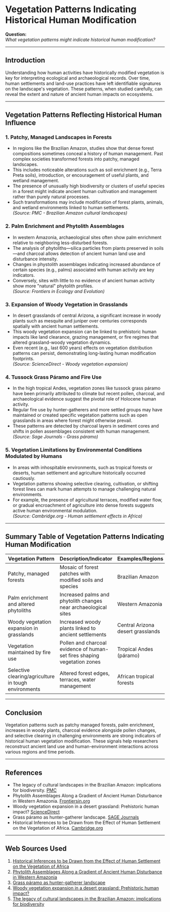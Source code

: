# Vegetation Patterns Indicating Historical Human Modification

**Question:**  
*What vegetation patterns might indicate historical human modification?*

---

## Introduction

Understanding how human activities have historically modified vegetation is key for interpreting ecological and archaeological records. Over time, human settlements and land-use practices have left identifiable signatures on the landscape's vegetation. These patterns, when studied carefully, can reveal the extent and nature of ancient human impacts on ecosystems.

---

## Vegetation Patterns Reflecting Historical Human Influence

### 1. **Patchy, Managed Landscapes in Forests**

- In regions like the Brazilian Amazon, studies show that dense forest compositions sometimes conceal a history of human management. Past complex societies transformed forests into patchy, managed landscapes.
- This includes noticeable alterations such as soil enrichment (e.g., Terra Preta soils), introduction, or encouragement of useful plants, and wetland management.
- The presence of unusually high biodiversity or clusters of useful species in a forest might indicate ancient human cultivation and management rather than purely natural processes.  
- Such transformations may include modification of forest plants, animals, and wetland environments linked to human settlements.  
  *(Source: PMC - Brazilian Amazon cultural landscapes)*

### 2. **Palm Enrichment and Phytolith Assemblages**

- In western Amazonia, archaeological sites often show palm enrichment relative to neighboring less-disturbed forests.  
- The analysis of phytoliths—silica particles from plants preserved in soils—and charcoal allows detection of ancient human land use and disturbance intensity.
- Changes in phystolith assemblages indicating increased abundance of certain species (e.g., palms) associated with human activity are key indicators.
- Conversely, sites with little to no evidence of ancient human activity show more "natural" phytolith profiles.  
  *(Source: Frontiers in Ecology and Evolution)*

### 3. **Expansion of Woody Vegetation in Grasslands**

- In desert grasslands of central Arizona, a significant increase in woody plants such as mesquite and juniper over centuries corresponds spatially with ancient human settlements.
- This woody vegetation expansion can be linked to prehistoric human impacts like land clearance, grazing management, or fire regimes that altered grassland-woody vegetation dynamics.
- Even recent (e.g., last 600 years) effects on vegetation distribution patterns can persist, demonstrating long-lasting human modification footprints.  
  *(Source: ScienceDirect - Woody vegetation expansion)*

### 4. **Tussock Grass Páramo and Fire Use**

- In the high tropical Andes, vegetation zones like tussock grass páramo have been primarily attributed to climate but recent pollen, charcoal, and archaeological evidence suggest the pivotal role of Holocene human activity.
- Regular fire use by hunter-gatherers and more settled groups may have maintained or created specific vegetation patterns such as open grasslands in areas where forest might otherwise prevail.
- These patterns are detected by charcoal layers in sediment cores and shifts in pollen assemblages consistent with human management.  
  *(Source: Sage Journals - Grass páramo)*

### 5. **Vegetation Limitations by Environmental Conditions Modulated by Humans**

- In areas with inhospitable environments, such as tropical forests or deserts, human settlement and agriculture historically occurred cautiously.
- Vegetation patterns showing selective clearing, cultivation, or shifting forest lines can mark human attempts to manage challenging natural environments.
- For example, the presence of agricultural terraces, modified water flow, or gradual encroachment of agriculture into dense forests suggests active human environmental modulation.  
  *(Source: Cambridge.org - Human settlement effects in Africa)*

---

## Summary Table of Vegetation Patterns Indicating Human Modification

| Vegetation Pattern                       | Description/Indicator                                      | Examples/Regions                      |
|-----------------------------------------|------------------------------------------------------------|-------------------------------------|
| Patchy, managed forests                 | Mosaic of forest patches with modified soils and species  | Brazilian Amazon                    |
| Palm enrichment and altered phytoliths | Increased palms and phytolith changes near archaeological sites | Western Amazonia                   |
| Woody vegetation expansion in grasslands| Increased woody plants linked to ancient settlements       | Central Arizona desert grasslands  |
| Vegetation maintained by fire use      | Pollen and charcoal evidence of human-set fires shaping vegetation zones | Tropical Andes (páramo)            |
| Selective clearing/agriculture in tough environments | Altered forest edges, terraces, water management           | African tropical forests            |

---

## Conclusion

Vegetation patterns such as patchy managed forests, palm enrichment, increases in woody plants, charcoal evidence alongside pollen changes, and selective clearing in challenging environments are strong indicators of historical human vegetation modification. These signals help researchers reconstruct ancient land use and human-environment interactions across various regions and time periods.

---

## References

- The legacy of cultural landscapes in the Brazilian Amazon: implications for biodiversity. [PMC](https://pmc.ncbi.nlm.nih.gov/articles/PMC2311456/)
- Phytolith Assemblages Along a Gradient of Ancient Human Disturbance in Western Amazonia. [Frontiersin.org](https://www.frontiersin.org/articles/10.3389/fevo.2015.00141/full)
- Woody vegetation expansion in a desert grassland: Prehistoric human impact? [ScienceDirect](https://www.sciencedirect.com/science/article/pii/S014019630600365X)
- Grass páramo as hunter-gatherer landscape. [SAGE Journals](https://journals.sagepub.com/doi/10.1177/0959683612471987)
- Historical Inferences to be Drawn from the Effect of Human Settlement on the Vegetation of Africa. [Cambridge.org](https://www.cambridge.org/core/product/identifier/S0021853700003078/type/journal_article)

---
## Web Sources Used

1. [Historical Inferences to be Drawn from the Effect of Human Settlement on the Vegetation of Africa](https://www.cambridge.org/core/product/identifier/S0021853700003078/type/journal_article)
2. [Phytolith Assemblages Along a Gradient of Ancient Human Disturbance in Western Amazonia](https://www.frontiersin.org/articles/10.3389/fevo.2015.00141/full)
3. [Grass páramo as hunter-gatherer landscape](https://journals.sagepub.com/doi/10.1177/0959683612471987)
4. [Woody vegetation expansion in a desert grassland: Prehistoric human impact?](https://www.sciencedirect.com/science/article/pii/S014019630600365X)
5. [The legacy of cultural landscapes in the Brazilian Amazon: implications for biodiversity](https://pmc.ncbi.nlm.nih.gov/articles/PMC2311456/)
